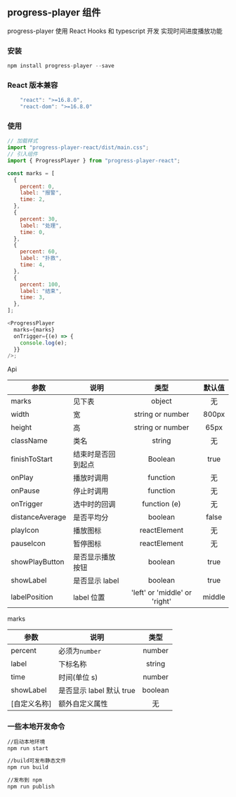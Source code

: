 ## progress-player 组件

progress-player 使用 React Hooks 和 typescript 开发 实现时间进度播放功能

### 安装

```javascript
npm install progress-player --save
```

### React 版本兼容

```javascript
    "react": ">=16.8.0",
    "react-dom": ">=16.8.0"
```

### 使用

```javascript
// 加载样式
import "progress-player-react/dist/main.css";
// 引入组件
import { ProgressPlayer } from "progress-player-react";

const marks = [
  {
    percent: 0,
    label: "报警",
    time: 2,
  },
  {
    percent: 30,
    label: "处理",
    time: 0,
  },
  {
    percent: 60,
    label: "扑救",
    time: 4,
  },
  {
    percent: 100,
    label: "结束",
    time: 3,
  },
];

<ProgressPlayer
  marks={marks}
  onTrigger={(e) => {
    console.log(e);
  }}
/>;
```

Api

| 参数            | 说明               |             类型              | 默认值 |
| --------------- | ------------------ | :---------------------------: | :----: |
| marks           | 见下表             |            object             |   无   |
| width           | 宽                 |       string or number        | 800px  |
| height          | 高                 |       string or number        |  65px  |
| className       | 类名               |            string             |   无   |
| finishToStart   | 结束时是否回到起点 |            Boolean            |  true  |
| onPlay          | 播放时调用         |           function            |   无   |
| onPause         | 停止时调用         |           function            |   无   |
| onTrigger       | 选中时的回调       |         function (e)          |   无   |
| distanceAverage | 是否平均分         |            boolean            | false  |
| playIcon        | 播放图标           |         reactElement          |   无   |
| pauseIcon       | 暂停图标           |         reactElement          |   无   |
| showPlayButton  | 是否显示播放按钮   |            boolean            |  true  |
| showLabel       | 是否显示 label     |            boolean            |  true  |
| labelPosition   | label 位置         | 'left' or 'middle' or 'right' | middle |

marks

| 参数         | 说明                     |  类型   |
| ------------ | ------------------------ | :-----: |
| percent      | 必须为`number`           | number  |
| label        | 下标名称                 | string  |
| time         | 时间(单位 s)             | number  |
| showLabel    | 是否显示 label 默认 true | boolean |
| [自定义名称] | 额外自定义属性           |   无    |

### 一些本地开发命令

```bash
//启动本地环境
npm run start

//build可发布静态文件
npm run build

//发布到 npm
npm run publish
```
